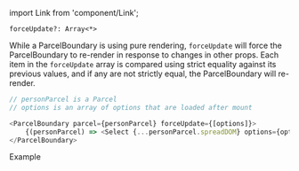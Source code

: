 import Link from 'component/Link';

```flow
forceUpdate?: Array<*>
```

While a ParcelBoundary is using pure rendering, `forceUpdate` will force the ParcelBoundary to re-render in response to changes in other props. Each item in the `forceUpdate` array is compared using strict equality against its previous values, and if any are not strictly equal, the ParcelBoundary will re-render.

```js
// personParcel is a Parcel
// options is an array of options that are loaded after mount

<ParcelBoundary parcel={personParcel} forceUpdate={[options]}>
    {(personParcel) => <Select {...personParcel.spreadDOM} options={options} />}
</ParcelBoundary>
```

<Link to="/examples/parcelboundary-forceupdate">Example</Link>
